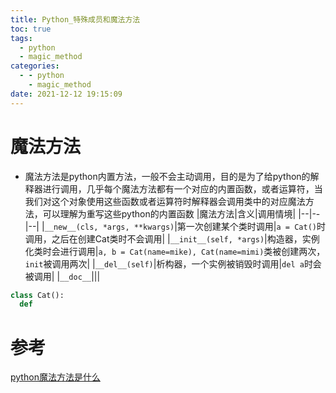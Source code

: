 ```yaml
---
title: Python_特殊成员和魔法方法
toc: true
tags:
  - python
  - magic_method
categories:
  - - python
    - magic_method
date: 2021-12-12 19:15:09
---
```

# 魔法方法
* 魔法方法是python内置方法，一般不会主动调用，目的是为了给python的解释器进行调用，几乎每个魔法方法都有一个对应的内置函数，或者运算符，当我们对这个对象使用这些函数或者运算符时解释器会调用类中的对应魔法方法，可以理解为重写这些python的内置函数
|魔法方法|含义|调用情境|
|--|--|--|
|`__new__(cls, *args, **kwargs)`|第一次创建某个类时调用|`a = Cat()`时调用，之后在创建Cat类时不会调用|
|`__init__(self, *args)`|构造器，实例化类时会进行调用|`a, b = Cat(name=mike), Cat(name=mimi)`类被创建两次，`init`被调用两次|
|`__del__(self)`|析构器，一个实例被销毁时调用|`del a`时会被调用|
|`__doc__`|||
```python
class Cat():
  def
```
# 参考
[python魔法方法是什么](http://www.py.cn/jishu/jichu/12501.html)



